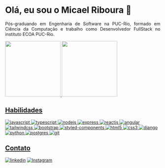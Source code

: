 # Olá, eu sou o Micael Riboura 👋

<p align="justify">
  Pós-graduando em Engenharia de Software na PUC-Rio, formado em Ciência da Computação e trabalho como Desenvolvedor FullStack no instituto ECOA PUC-Rio.
</p>
 <div>
  <a href="https://github.com/micaelriboura">
  <img height="180em" src="https://github-readme-stats.vercel.app/api?username=micaelriboura&show_icons=true&theme=tokyonight&include_all_commits=true&count_private=true"/>
  <img height="180em" src="https://github-readme-stats.vercel.app/api/top-langs/?username=micaelriboura&layout=compact&langs_count=7&theme=tokyonight"/>     
</div>
  

  ## Habilidades
  
  ![javascript](https://img.shields.io/badge/JavaScript-F7DF1E?style=for-the-badge&logo=javascript&logoColor=black)
  ![typescript](https://img.shields.io/badge/TypeScript-007ACC?style=for-the-badge&logo=typescript&logoColor=white)
  ![nodejs](https://img.shields.io/badge/Node.js-43853D?style=for-the-badge&logo=node.js&logoColor=white)
  ![express](https://img.shields.io/badge/Express.js-404D59?style=for-the-badge)
  ![reactjs](https://img.shields.io/badge/React-20232A?style=for-the-badge&logo=react&logoColor=61DAFB)
  ![angular](https://img.shields.io/badge/Angular-DD0031?style=for-the-badge&logo=angular&logoColor=white)
  ![tailwindcss](https://img.shields.io/badge/Tailwind_CSS-38B2AC?style=for-the-badge&logo=tailwind-css&logoColor=white)
  ![bootstrap](https://img.shields.io/badge/Bootstrap-563D7C?style=for-the-badge&logo=bootstrap&logoColor=white)
  ![styled-components](https://img.shields.io/badge/styled--components-DB7093?style=for-the-badge&logo=styled-components&logoColor=white)
  ![html5](https://img.shields.io/badge/HTML5-E34F26?style=for-the-badge&logo=html5&logoColor=white)
  ![css3](https://img.shields.io/badge/CSS3-1572B6?style=for-the-badge&logo=css3&logoColor=white)
  ![django](https://img.shields.io/badge/Django-092E20?style=for-the-badge&logo=django&logoColor=white)
  ![python](https://img.shields.io/badge/Python-3776AB?style=for-the-badge&logo=python&logoColor=white)
  ![postgres](https://img.shields.io/badge/PostgreSQL-316192?style=for-the-badge&logo=postgresql&logoColor=white)
  ![git](https://img.shields.io/badge/Git-E34F26?style=for-the-badge&logo=git&logoColor=white)
 
 
  ## Contato
  [![linkedin](https://img.shields.io/badge/LinkedIn-0077B5?style=for-the-badge&logo=linkedin&logoColor=white)](https://www.linkedin.com/in/micael-riboura-a046a31ab/)
  [![Instagram](https://img.shields.io/badge/Instagram-E4405F?style=for-the-badge&logo=instagram&logoColor=white)](https://www.instagram.com/micael_riboura/)
